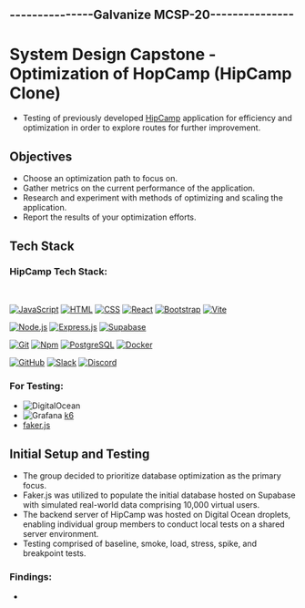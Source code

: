 ## ---------------Galvanize MCSP-20---------------

# System Design Capstone - Optimization of HopCamp (HipCamp Clone)

- Testing of previously developed [HipCamp](https://github.com/MCSP-20-FEC-Git-R-DOM/HopCamp) application for efficiency and optimization in order to explore routes for further improvement.

## Objectives

- Choose an optimization path to focus on.
- Gather metrics on the current performance of the application.
- Research and experiment with methods of optimizing and scaling the application.
- Report the results of your optimization efforts.

## Tech Stack

### HipCamp Tech Stack:
  <br>
  
  [![JavaScript](https://img.shields.io/badge/-JavaScript-F7DF1E?style=flat&logo=javascript&logoColor=black)](https://developer.mozilla.org/en-US/docs/Web/JavaScript)
  [![HTML](https://img.shields.io/badge/-HTML-E34F26?style=flat&logo=html5&logoColor=black)](https://developer.mozilla.org/en-US/docs/Web/HTML)
  [![CSS](https://img.shields.io/badge/-CSS-1572B6?style=flat&logo=css3&logoColor=white)](https://developer.mozilla.org/en-US/docs/Web/CSS)
  [![React](https://img.shields.io/badge/-React-61DAFB?style=flat&logo=react&logoColor=black)](https://react.dev/)
  [![Bootstrap](https://img.shields.io/badge/-Bootstrap-7952B3?style=flat&logo=bootstrap&logoColor=white)](https://getbootstrap.com/)
  [![Vite](https://img.shields.io/badge/-Vite-646CFF?style=flat&logo=vite&logoColor=F6DC40)](https://vitejs.dev/)
  
  [![Node.js](https://img.shields.io/badge/-Node.js-339933?style=flat&logo=Node.js&logoColor=black)](https://nodejs.org/)
  [![Express.js](https://img.shields.io/badge/-Express.js-000000?style=flat&logo=express&logoColor=white)](https://expressjs.com/)
  [![Supabase](https://img.shields.io/badge/-Supabase-3FCF8E?style=flat&logo=supabase&logoColor=black)](https://supabase.com/)

  [![Git](https://img.shields.io/badge/-Git-F05032?style=flat&logo=git&logoColor=black)](https://git-scm.com/)
  [![Npm](https://img.shields.io/badge/-Npm-CB3837?style=flat&logo=npm&logoColor=white)](https://npmjs.com/)
  [![PostgreSQL](https://img.shields.io/badge/PostgreSQL-316192?style=flat&logo=postgresql&logoColor=white)](https://www.postgresql.org/)
  [![Docker](https://img.shields.io/badge/Docker-2CA5E0?style=flat&logo=docker&logoColor=white)](https://www.docker.com/)

  [![GitHub](https://img.shields.io/badge/-GitHub-181717?style=flat&logo=github&logoColor=white)](https://github.com/)
  [![Slack](https://img.shields.io/badge/-Slack-4A154B?style=flat&logo=slack&logoColor=white)](https://slack.com/)
  [![Discord](https://img.shields.io/badge/-Discord-5865F2?style=flat&logo=discord&logoColor=white)](https://discord.com/)

### For Testing:
  - ![DigitalOcean](https://img.shields.io/badge/DigitalOcean-%230167ff.svg?style=for-the-badge&logo=digitalOcean&logoColor=white)
  - ![Grafana](https://img.shields.io/badge/grafana-%23F46800.svg?style=for-the-badge&logo=grafana&logoColor=white) [k6](https://k6.io/)
  - [faker.js](https://fakerjs.dev/)

## Initial Setup and Testing

- The group decided to prioritize database optimization as the primary focus.
- Faker.js was utilized to populate the initial database hosted on Supabase with simulated real-world data comprising 10,000 virtual users.
- The backend server of HipCamp was hosted on Digital Ocean droplets, enabling individual group members to conduct local tests on a shared server environment.
- Testing comprised of baseline, smoke, load, stress, spike, and breakpoint tests.

### Findings:

- 
